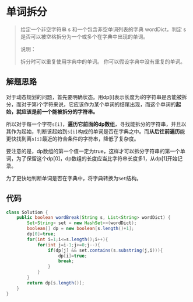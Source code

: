 # 单词拆分

> 给定一个非空字符串 s 和一个包含非空单词列表的字典 wordDict，判定 s 是否可以被空格拆分为一个或多个在字典中出现的单词。
>
> 说明：
>
> 拆分时可以重复使用字典中的单词。
> 你可以假设字典中没有重复的单词。

## 解题思路

对于动态规划的问题，首先要明确状态。用dp[i]表示长度为i的字符串是否能被拆分，而对于第i个字符来说，它应该作为某个单词的结尾出现，而这个单词的**起始，就应该是前一个能被拆分的字符串。**

所以对于每一个字符`s[i]`，**遍历它前面的dp数组**，寻找能拆分的字符串，并且以其作为起始，判断该起始到`s[i]`构成的单词是否在字典之中。而**从后往前遍历**能更快找到离`s[i]`最近的符合条件的字符串，降低了复杂度。

要注意的是，dp数组的第一个值一定为true，这样才可以拆分字符串的第一个单词，为了保留这个dp[0]，dp数组的长度应当比字符串长度多1，从dp[1]开始记录。

为了更快地判断单词是否在字典中，将字典转换为`Set`结构。

## 代码

```java
class Solution {
    public boolean wordBreak(String s, List<String> wordDict) {
        Set<String> set = new HashSet<>(wordDict);
        boolean[] dp = new boolean[s.length()+1];
        dp[0]=true;
        for(int i=1;i<=s.length();i++){
            for(int j=i-1;j>=0;j--){
                if(dp[j] && set.contains(s.substring(j,i))){
                    dp[i]=true;
                    break;
                }
            }
        }
        return dp[s.length()];
    }
}
```


